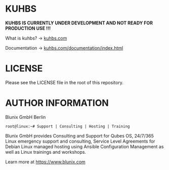 # KUHBS

**KUHBS IS CURRENTLY UNDER DEVELOPMENT AND NOT READY FOR PRODUCTION USE !!!**

What is	kuhbs? -> [kuhbs.com](https://kuhbs.com)

Documentation  -> [kuhbs.com/documentation/index.html](https://kuhbs.com/documentation/index.html)


# LICENSE

Please see the LICENSE file in the root of this repository.


# AUTHOR INFORMATION

Blunix GmbH Berlin

`root@linux:~# Support | Consulting | Hosting | Training`

Blunix GmbH provides Consulting and Support for Qubes OS, 24/7/365 Linux emergency support and consulting, Service Level Agreements for Debian Linux managed hosting using Ansible Configuration Management as well as Linux trainings and workshops.

Learn more at <a href="https://www.blunix.com" target="_blank">https://www.blunix.com</a>
